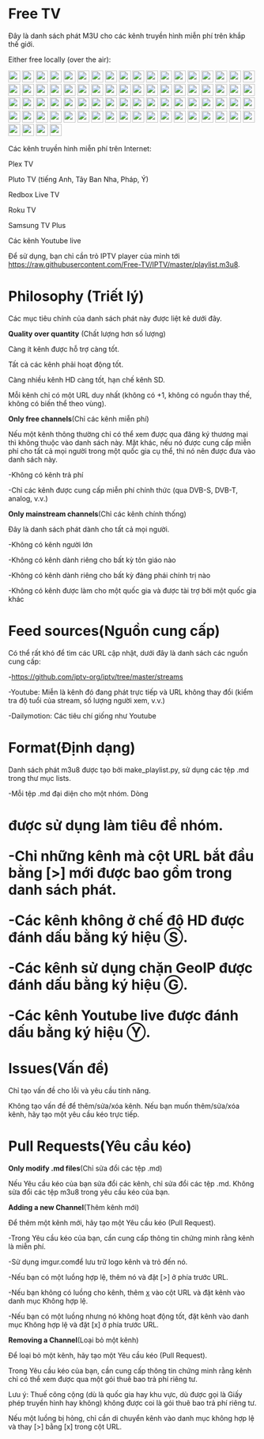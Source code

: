 Free TV
=======

Đây là danh sách phát M3U cho các kênh truyền hình miễn phí trên khắp thế giới.

Either free locally (over the air):

[<img src="https://hatscripts.github.io/circle-flags/flags/us.svg" width="24">](lists/usa.md)
[<img src="https://hatscripts.github.io/circle-flags/flags/ca.svg" width="24">](lists/canada.md)
[<img src="https://hatscripts.github.io/circle-flags/flags/gb.svg" width="24">](lists/uk.md)
[<img src="https://hatscripts.github.io/circle-flags/flags/ie.svg" width="24">](lists/ireland.md)
[<img src="https://hatscripts.github.io/circle-flags/flags/au.svg" width="24">](lists/australia.md)
[<img src="https://hatscripts.github.io/circle-flags/flags/in.svg" width="24">](lists/india.md)
[<img src="https://hatscripts.github.io/circle-flags/flags/jp.svg" width="24">](lists/japan.md)
[<img src="https://hatscripts.github.io/circle-flags/flags/cn.svg" width="24">](lists/china.md)
[<img src="https://hatscripts.github.io/circle-flags/flags/hk.svg" width="24">](lists/hong_kong.md)
[<img src="https://hatscripts.github.io/circle-flags/flags/mo.svg" width="24">](lists/macau.md)
[<img src="https://hatscripts.github.io/circle-flags/flags/tw.svg" width="24">](lists/taiwan.md)
[<img src="https://hatscripts.github.io/circle-flags/flags/kp.svg" width="24">](lists/north_korea.md)
[<img src="https://hatscripts.github.io/circle-flags/flags/kr.svg" width="24">](lists/korea.md)
[<img src="https://hatscripts.github.io/circle-flags/flags/dk.svg" width="24">](lists/denmark.md)
[<img src="https://hatscripts.github.io/circle-flags/flags/fo.svg" width="24">](lists/faroe_islands.md)
[<img src="https://hatscripts.github.io/circle-flags/flags/gl.svg" width="24">](lists/greenland.md)
[<img src="https://hatscripts.github.io/circle-flags/flags/fi.svg" width="24">](lists/finland.md)
[<img src="https://hatscripts.github.io/circle-flags/flags/is.svg" width="24">](lists/iceland.md)
[<img src="https://hatscripts.github.io/circle-flags/flags/no.svg" width="24">](lists/norway.md)
[<img src="https://hatscripts.github.io/circle-flags/flags/se.svg" width="24">](lists/sweden.md)
[<img src="https://hatscripts.github.io/circle-flags/flags/ee.svg" width="24">](lists/estonia.md)
[<img src="https://hatscripts.github.io/circle-flags/flags/lv.svg" width="24">](lists/latvia.md)
[<img src="https://hatscripts.github.io/circle-flags/flags/lt.svg" width="24">](lists/lithuania.md)
[<img src="https://hatscripts.github.io/circle-flags/flags/be.svg" width="24">](lists/belgium.md)
[<img src="https://hatscripts.github.io/circle-flags/flags/nl.svg" width="24">](lists/netherlands.md)
[<img src="https://hatscripts.github.io/circle-flags/flags/lu.svg" width="24">](lists/luxembourg.md)
[<img src="https://hatscripts.github.io/circle-flags/flags/de.svg" width="24">](lists/germany.md)
[<img src="https://hatscripts.github.io/circle-flags/flags/at.svg" width="24">](lists/austria.md)
[<img src="https://hatscripts.github.io/circle-flags/flags/ch.svg" width="24">](lists/switzerland.md)
[<img src="https://hatscripts.github.io/circle-flags/flags/pl.svg" width="24">](lists/poland.md)
[<img src="https://hatscripts.github.io/circle-flags/flags/cz.svg" width="24">](lists/czech_republic.md)
[<img src="https://hatscripts.github.io/circle-flags/flags/sk.svg" width="24">](lists/slovakia.md)
[<img src="https://hatscripts.github.io/circle-flags/flags/hu.svg" width="24">](lists/hungary.md)
[<img src="https://hatscripts.github.io/circle-flags/flags/ro.svg" width="24">](lists/romania.md)
[<img src="https://hatscripts.github.io/circle-flags/flags/md.svg" width="24">](lists/moldova.md)
[<img src="https://hatscripts.github.io/circle-flags/flags/bg.svg" width="24">](lists/bulgaria.md)
[<img src="https://hatscripts.github.io/circle-flags/flags/fr.svg" width="24">](lists/france.md)
[<img src="https://hatscripts.github.io/circle-flags/flags/it.svg" width="24">](lists/italy.md)
[<img src="https://hatscripts.github.io/circle-flags/flags/pt.svg" width="24">](lists/portugal.md)
[<img src="https://hatscripts.github.io/circle-flags/flags/es.svg" width="24">](lists/spain.md)
[<img src="https://hatscripts.github.io/circle-flags/flags/ru.svg" width="24">](lists/russia.md)
[<img src="https://hatscripts.github.io/circle-flags/flags/by.svg" width="24">](lists/belarus.md)
[<img src="https://hatscripts.github.io/circle-flags/flags/ua.svg" width="24">](lists/ukraine.md)
[<img src="https://hatscripts.github.io/circle-flags/flags/az.svg" width="24">](lists/azerbaijan.md)
[<img src="https://hatscripts.github.io/circle-flags/flags/ge.svg" width="24">](lists/georgia.md)
[<img src="https://hatscripts.github.io/circle-flags/flags/ba.svg" width="24">](lists/bosnia_and_herzegovina.md)
[<img src="https://hatscripts.github.io/circle-flags/flags/hr.svg" width="24">](lists/croatia.md)
[<img src="https://hatscripts.github.io/circle-flags/flags/me.svg" width="24">](lists/montenegro.md)
[<img src="https://hatscripts.github.io/circle-flags/flags/mk.svg" width="24">](lists/north_macedonia.md)
[<img src="https://hatscripts.github.io/circle-flags/flags/rs.svg" width="24">](lists/serbia.md)
[<img src="https://hatscripts.github.io/circle-flags/flags/si.svg" width="24">](lists/slovenia.md)
[<img src="https://hatscripts.github.io/circle-flags/flags/al.svg" width="24">](lists/albania.md)
[<img src="https://hatscripts.github.io/circle-flags/flags/xk.svg" width="24">](lists/kosovo.md)
[<img src="https://hatscripts.github.io/circle-flags/flags/gr.svg" width="24">](lists/greece.md)
[<img src="https://hatscripts.github.io/circle-flags/flags/cy.svg" width="24">](lists/cyprus.md)
[<img src="https://hatscripts.github.io/circle-flags/flags/ad.svg" width="24">](lists/andorra.md)
[<img src="https://hatscripts.github.io/circle-flags/flags/mt.svg" width="24">](lists/malta.md)
[<img src="https://hatscripts.github.io/circle-flags/flags/mc.svg" width="24">](lists/monaco.md)
[<img src="https://hatscripts.github.io/circle-flags/flags/sm.svg" width="24">](lists/san_marino.md)
[<img src="https://hatscripts.github.io/circle-flags/flags/ir.svg" width="24">](lists/iran.md)
[<img src="https://hatscripts.github.io/circle-flags/flags/iq.svg" width="24">](lists/iraq.md)
[<img src="https://hatscripts.github.io/circle-flags/flags/il.svg" width="24">](lists/israel.md)
[<img src="https://hatscripts.github.io/circle-flags/flags/qa.svg" width="24">](lists/qatar.md)
[<img src="https://hatscripts.github.io/circle-flags/flags/tr.svg" width="24">](lists/turkey.md)
[<img src="https://hatscripts.github.io/circle-flags/flags/ae.svg" width="24">](lists/united_arab_emirates.md)
[<img src="https://hatscripts.github.io/circle-flags/flags/ar.svg" width="24">](lists/argentina.md)
[<img src="https://hatscripts.github.io/circle-flags/flags/cr.svg" width="24">](lists/costa_rica.md)
[<img src="https://hatscripts.github.io/circle-flags/flags/do.svg" width="24">](lists/dominican_republic.md)
[<img src="https://hatscripts.github.io/circle-flags/flags/mx.svg" width="24">](lists/mexico.md)
[<img src="https://hatscripts.github.io/circle-flags/flags/py.svg" width="24">](lists/paraguay.md)
[<img src="https://hatscripts.github.io/circle-flags/flags/pe.svg" width="24">](lists/peru.md)
[<img src="https://hatscripts.github.io/circle-flags/flags/ve.svg" width="24">](lists/venezuela.md)
[<img src="https://hatscripts.github.io/circle-flags/flags/br.svg" width="24">](lists/brazil.md)
[<img src="https://hatscripts.github.io/circle-flags/flags/tt.svg" width="24">](lists/trinidad.md)
[<img src="https://hatscripts.github.io/circle-flags/flags/td.svg" width="24">](lists/chad.md)
[<img src="https://hatscripts.github.io/circle-flags/flags/so.svg" width="24">](lists/somalia.md)

Các kênh truyền hình miễn phí trên Internet:


Plex TV

Pluto TV (tiếng Anh, Tây Ban Nha, Pháp, Ý)

Redbox Live TV

Roku TV

Samsung TV Plus

Các kênh Youtube live

Để sử dụng, bạn chỉ cần trỏ IPTV player của mình tới https://raw.githubusercontent.com/Free-TV/IPTV/master/playlist.m3u8.

Philosophy (Triết lý)
==========

Các mục tiêu chính của danh sách phát này được liệt kê dưới đây.

**Quality over quantity** (Chất lượng hơn số lượng)

Càng ít kênh được hỗ trợ càng tốt.

Tất cả các kênh phải hoạt động tốt.

Càng nhiều kênh HD càng tốt, hạn chế kênh SD.

Mỗi kênh chỉ có một URL duy nhất (không có +1, không có nguồn thay thế, không có biến thể theo vùng).

**Only free channels**(Chỉ các kênh miễn phí)

Nếu một kênh thông thường chỉ có thể xem được qua đăng ký thương mại thì không thuộc vào danh sách này. Mặt khác, nếu nó được cung cấp miễn phí cho tất cả mọi người trong một quốc gia cụ thể, thì nó nên được đưa vào danh sách này.

-Không có kênh trả phí

-Chỉ các kênh được cung cấp miễn phí chính thức (qua DVB-S, DVB-T, analog, v.v.)


**Only mainstream channels**(Chỉ các kênh chính thống)

Đây là danh sách phát dành cho tất cả mọi người.

-Không có kênh người lớn

-Không có kênh dành riêng cho bất kỳ tôn giáo nào

-Không có kênh dành riêng cho bất kỳ đảng phái chính trị nào

-Không có kênh được làm cho một quốc gia và được tài trợ bởi một quốc gia khác

Feed sources(Nguồn cung cấp)
============

Có thể rất khó để tìm các URL cập nhật, dưới đây là danh sách các nguồn cung cấp:

-https://github.com/iptv-org/iptv/tree/master/streams

-Youtube: Miễn là kênh đó đang phát trực tiếp và URL không thay đổi (kiểm tra độ tuổi của stream, số lượng người xem, v.v.)

-Dailymotion: Các tiêu chí giống như Youtube

Format(Định dạng)
======

Danh sách phát m3u8 được tạo bởi make_playlist.py, sử dụng các tệp .md trong thư mục lists.

-Mỗi tệp .md đại diện cho một nhóm. Dòng <h1> được sử dụng làm tiêu đề nhóm.

-Chỉ những kênh mà cột URL bắt đầu bằng [>] mới được bao gồm trong danh sách phát.

-Các kênh không ở chế độ HD được đánh dấu bằng ký hiệu Ⓢ.

-Các kênh sử dụng chặn GeoIP được đánh dấu bằng ký hiệu Ⓖ.

-Các kênh Youtube live được đánh dấu bằng ký hiệu Ⓨ.

Issues(Vấn đề)
======

Chỉ tạo vấn đề cho lỗi và yêu cầu tính năng.

Không tạo vấn đề để thêm/sửa/xóa kênh. Nếu bạn muốn thêm/sửa/xóa kênh, hãy tạo một yêu cầu kéo trực tiếp.

Pull Requests(Yêu cầu kéo)
=============

**Only modify .md files**(Chỉ sửa đổi các tệp .md)

Nếu Yêu cầu kéo của bạn sửa đổi các kênh, chỉ sửa đổi các tệp .md. Không sửa đổi các tệp m3u8 trong yêu cầu kéo của bạn.

**Adding a new Channel**(Thêm kênh mới)

Để thêm một kênh mới, hãy tạo một Yêu cầu kéo (Pull Request).

-Trong Yêu cầu kéo của bạn, cần cung cấp thông tin chứng minh rằng kênh là miễn phí.

-Sử dụng imgur.comđể lưu trữ logo kênh và trỏ đến nó.

-Nếu bạn có một luồng hợp lệ, thêm nó và đặt [>] ở phía trước URL.

-Nếu bạn không có luồng cho kênh, thêm [x]() vào cột URL và đặt kênh vào danh mục Không hợp lệ.

-Nếu bạn có một luồng nhưng nó không hoạt động tốt, đặt kênh vào danh mục Không hợp lệ và đặt [x] ở phía trước URL.


**Removing a Channel**(Loại bỏ một kênh)

Để loại bỏ một kênh, hãy tạo một Yêu cầu kéo (Pull Request).

Trong Yêu cầu kéo của bạn, cần cung cấp thông tin chứng minh rằng kênh chỉ có thể xem được qua một gói thuê bao trả phí riêng tư.

Lưu ý: Thuế công cộng (dù là quốc gia hay khu vực, dù được gọi là Giấy phép truyền hình hay không) không được coi là gói thuê bao trả phí riêng tư.

Nếu một luồng bị hỏng, chỉ cần di chuyển kênh vào danh mục không hợp lệ và thay [>] bằng [x] trong cột URL.
